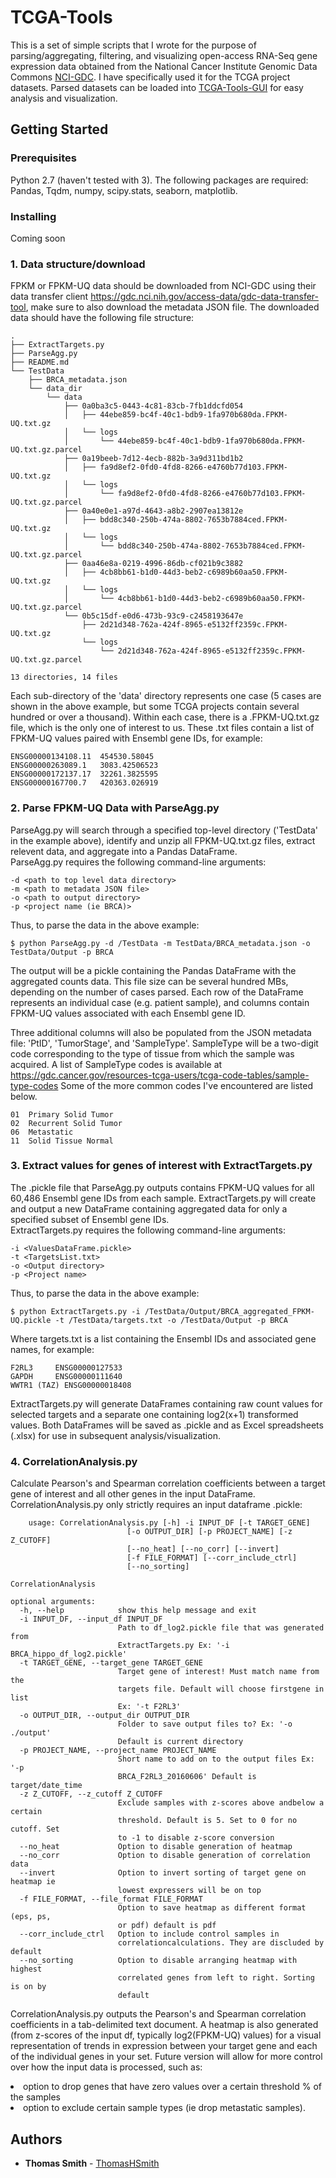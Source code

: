 # TCGA-Tools

This is a set of simple scripts that I wrote for the purpose of parsing/aggregating, filtering, and visualizing open-access RNA-Seq gene expression data obtained from the National Cancer Institute Genomic Data Commons [NCI-GDC](https://gdc-portal.nci.nih.gov).  I have specifically used it for the TCGA project datasets.  Parsed datasets can be loaded into [TCGA-Tools-GUI](https://github.com/ThomasHSmith/TCGA-Tools-GUI) for easy analysis and visualization.

## Getting Started


### Prerequisites
Python 2.7 (haven't tested with 3).  The following packages are required: Pandas, Tqdm, numpy, scipy.stats, seaborn, matplotlib.

### Installing
Coming soon

### 1. Data structure/download
FPKM or FPKM-UQ data should be downloaded from NCI-GDC using their data transfer client <https://gdc.nci.nih.gov/access-data/gdc-data-transfer-tool>, make sure to also download the metadata JSON file.  The downloaded data should have the following file structure:

	.
	├── ExtractTargets.py
	├── ParseAgg.py
	├── README.md
	└── TestData
	    ├── BRCA_metadata.json
	    └── data_dir
	        └── data
	            ├── 0a0ba3c5-0443-4c81-83cb-7fb1ddcfd054
	            │   ├── 44ebe859-bc4f-40c1-bdb9-1fa970b680da.FPKM-UQ.txt.gz
	            │   └── logs
	            │       └── 44ebe859-bc4f-40c1-bdb9-1fa970b680da.FPKM-UQ.txt.gz.parcel
	            ├── 0a19beeb-7d12-4ecb-882b-3a9d311bd1b2
	            │   ├── fa9d8ef2-0fd0-4fd8-8266-e4760b77d103.FPKM-UQ.txt.gz
	            │   └── logs
	            │       └── fa9d8ef2-0fd0-4fd8-8266-e4760b77d103.FPKM-UQ.txt.gz.parcel
	            ├── 0a40e0e1-a97d-4643-a8b2-2907ea13812e
	            │   ├── bdd8c340-250b-474a-8802-7653b7884ced.FPKM-UQ.txt.gz
	            │   └── logs
	            │       └── bdd8c340-250b-474a-8802-7653b7884ced.FPKM-UQ.txt.gz.parcel
	            ├── 0aa46e8a-0219-4996-86db-cf021b9c3882
	            │   ├── 4cb8bb61-b1d0-44d3-beb2-c6989b60aa50.FPKM-UQ.txt.gz
	            │   └── logs
	            │       └── 4cb8bb61-b1d0-44d3-beb2-c6989b60aa50.FPKM-UQ.txt.gz.parcel
	            └── 0b5c15df-e0d6-473b-93c9-c2458193647e
	                ├── 2d21d348-762a-424f-8965-e5132ff2359c.FPKM-UQ.txt.gz
	                └── logs
	                    └── 2d21d348-762a-424f-8965-e5132ff2359c.FPKM-UQ.txt.gz.parcel
	
	13 directories, 14 files


Each sub-directory of the 'data' directory represents one case (5 cases are shown in the above example, but some TCGA projects contain several hundred or over a thousand).  Within each case, there is a .FPKM-UQ.txt.gz file, which is the only one of interest to us.  These .txt files contain a list of FPKM-UQ values paired with Ensembl gene IDs, for example:

	ENSG00000134108.11	454530.58045
	ENSG00000263089.1	3083.42506523
	ENSG00000172137.17	32261.3825595
	ENSG00000167700.7	420363.026919
### 2. Parse FPKM-UQ Data with ParseAgg.py
ParseAgg.py will search through a specified top-level directory ('TestData' in the example above), identify and unzip all FPKM-UQ.txt.gz files, extract relevent data, and aggregate into a Pandas DataFrame.  
ParseAgg.py requires the following command-line arguments:

	-d <path to top level data directory>
	-m <path to metadata JSON file>
	-o <path to output directory>
	-p <project name (ie BRCA)>

Thus, to parse the data in the above example:

	$ python ParseAgg.py -d /TestData -m TestData/BRCA_metadata.json -o TestData/Output -p BRCA

The output will be a pickle containing the Pandas DataFrame with the aggregated counts data.  This file size can be several hundred MBs, depending on the number of cases parsed.  Each row of the DataFrame represents an individual case (e.g. patient sample), and columns contain FPKM-UQ values associated with each Ensembl gene ID.  

Three additional columns will also be populated from the JSON metadata file: 'PtID', 'TumorStage', and 'SampleType'.  SampleType will be a two-digit code corresponding to the type of tissue from which the sample was acquired.  A list of SampleType codes is available at <https://gdc.cancer.gov/resources-tcga-users/tcga-code-tables/sample-type-codes>  Some of the more common codes I've encountered are listed below.

	01	Primary Solid Tumor
	02	Recurrent Solid Tumor
	06	Metastatic
	11	Solid Tissue Normal
	

 

### 3. Extract values for genes of interest with ExtractTargets.py
The .pickle file that ParseAgg.py outputs contains FPKM-UQ values for all 60,486 Ensembl gene IDs from each sample.  ExtractTargets.py will create and output a new DataFrame containing aggregated data for only a specified subset of Ensembl gene IDs.  
ExtractTargets.py requires the following command-line arguments:

	-i <ValuesDataFrame.pickle>
	-t <TargetsList.txt>
	-o <Output directory>
	-p <Project name>

Thus, to parse the data in the above example:

	$ python ExtractTargets.py -i /TestData/Output/BRCA_aggregated_FPKM-UQ.pickle -t /TestData/targets.txt -o /TestData/Output -p BRCA

Where targets.txt is a list containing the Ensembl IDs and associated gene names, for example:

	F2RL3	  ENSG00000127533
	GAPDH	  ENSG00000111640
	WWTR1 (TAZ) ENSG00000018408

ExtractTargets.py will generate DataFrames containing raw count values for selected targets and a separate one containing log2(x+1) transformed values.  Both DataFrames will be saved as .pickle and as Excel spreadsheets (.xlsx) for use in subsequent analysis/visualization.

### 4. CorrelationAnalysis.py
Calculate Pearson's and Spearman correlation coefficients between a target gene of interest and all other genes in the input DataFrame.  CorrelationAnalysis.py only strictly requires an input dataframe .pickle:

		usage: CorrelationAnalysis.py [-h] -i INPUT_DF [-t TARGET_GENE]
                              [-o OUTPUT_DIR] [-p PROJECT_NAME] [-z Z_CUTOFF]
                              [--no_heat] [--no_corr] [--invert]
                              [-f FILE_FORMAT] [--corr_include_ctrl]
                              [--no_sorting]

	CorrelationAnalysis

	optional arguments:
	  -h, --help            show this help message and exit
	  -i INPUT_DF, --input_df INPUT_DF
	                        Path to df_log2.pickle file that was generated from
	                        ExtractTargets.py Ex: '-i BRCA_hippo_df_log2.pickle'
	  -t TARGET_GENE, --target_gene TARGET_GENE
	                        Target gene of interest! Must match name from the
	                        targets file. Default will choose firstgene in list
	                        Ex: '-t F2RL3'
	  -o OUTPUT_DIR, --output_dir OUTPUT_DIR
	                        Folder to save output files to? Ex: '-o ./output'
	                        Default is current directory
	  -p PROJECT_NAME, --project_name PROJECT_NAME
	                        Short name to add on to the output files Ex: '-p
	                        BRCA_F2RL3_20160606' Default is target/date_time
	  -z Z_CUTOFF, --z_cutoff Z_CUTOFF
	                        Exclude samples with z-scores above andbelow a certain
	                        threshold. Default is 5. Set to 0 for no cutoff. Set
	                        to -1 to disable z-score conversion
	  --no_heat             Option to disable generation of heatmap
	  --no_corr             Option to disable generation of correlation data
	  --invert              Option to invert sorting of target gene on heatmap ie
	                        lowest expressers will be on top
	  -f FILE_FORMAT, --file_format FILE_FORMAT
	                        Option to save heatmap as different format (eps, ps,
	                        or pdf) default is pdf
	  --corr_include_ctrl   Option to include control samples in
	                        correlationcalculations. They are discluded by default
	  --no_sorting          Option to disable arranging heatmap with highest
	                        correlated genes from left to right. Sorting is on by
	                        default
	

CorrelationAnalysis.py outputs the Pearson's and Spearman correlation coefficients in a tab-delimited text document.  A heatmap is also generated (from z-scores of the input df, typically log2(FPKM-UQ) values) for a visual representation of trends in expression between your target gene and each of the individual genes in your set.
Future version will allow for more control over how the input data is processed, such as:  
<li>option to drop genes that have zero values over a certain threshold % of the samples  
<li>option to exclude certain sample types (ie drop metastatic samples).
 

## Authors

* **Thomas Smith** - [ThomasHSmith](https://github.com/ThomasHSmith)

